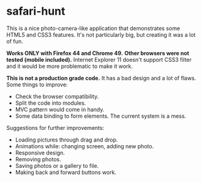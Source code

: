 # safari-hunt
This is a nice photo-camera-like application that demonstrates some HTML5 and CSS3 features.
It's not particularly big, but creating it was a lot of fun.

**Works ONLY with Firefox 44 and Chrome 49.**
**Other browsers were not tested (mobile included).**
Internet Explorer 11 doesn't support CSS3 filter and it would be more problematic to make it work.

**This is not a production grade code.**
It has a bad design and a lot of flaws. Some things to improve:
- Check the browser compatibility.
- Split the code into modules.
- MVC pattern would come in handy.
- Some data binding to form elements. The current system is a mess.

Suggestions for further improvements:
- Loading pictures through drag and drop.
- Animations while: changing screen, adding new photo.
- Responsive design.
- Removing photos.
- Saving photos or a gallery to file.
- Making back and forward buttons work.
